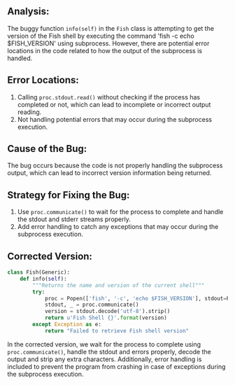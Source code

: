 ## Analysis:
The buggy function `info(self)` in the `Fish` class is attempting to get the version of the Fish shell by executing the command 'fish -c echo $FISH_VERSION' using subprocess. However, there are potential error locations in the code related to how the output of the subprocess is handled.

## Error Locations:
1. Calling `proc.stdout.read()` without checking if the process has completed or not, which can lead to incomplete or incorrect output reading.
2. Not handling potential errors that may occur during the subprocess execution.

## Cause of the Bug:
The bug occurs because the code is not properly handling the subprocess output, which can lead to incorrect version information being returned.

## Strategy for Fixing the Bug:
1. Use `proc.communicate()` to wait for the process to complete and handle the stdout and stderr streams properly.
2. Add error handling to catch any exceptions that may occur during the subprocess execution.

## Corrected Version:
```python
class Fish(Generic):
    def info(self):
        """Returns the name and version of the current shell"""
        try:
            proc = Popen(['fish', '-c', 'echo $FISH_VERSION'], stdout=PIPE, stderr=DEVNULL)
            stdout, _ = proc.communicate()
            version = stdout.decode('utf-8').strip()
            return u'Fish Shell {}'.format(version)
        except Exception as e:
            return "Failed to retrieve Fish shell version"
```

In the corrected version, we wait for the process to complete using `proc.communicate()`, handle the stdout and errors properly, decode the output and strip any extra characters. Additionally, error handling is included to prevent the program from crashing in case of exceptions during the subprocess execution.